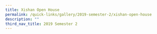```yaml
---
title: Xishan Open House
permalink: /quick-links/gallery/2019-semester-2/xishan-open-house
description: ""
third_nav_title: 2019 Semester 2
---
```

